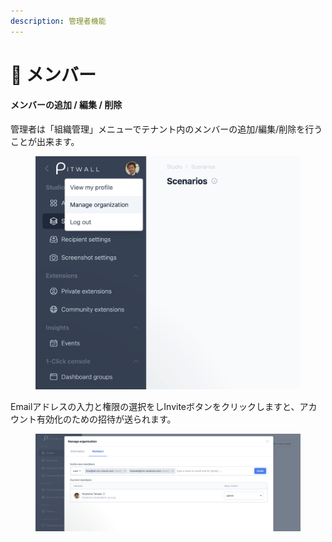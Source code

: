 ```yaml
---
description: 管理者機能
---
```


# 👬 メンバー

#### メンバーの追加 / 編集 / 削除

管理者は「組織管理」メニューでテナント内のメンバーの追加/編集/削除を行うことが出来ます。

<figure><img src="../../.gitbook/assets/image (7).png" alt=""><figcaption></figcaption></figure>

Emailアドレスの入力と権限の選択をしInviteボタンをクリックしますと、アカウント有効化のための招待が送られます。

<figure><img src="../../.gitbook/assets/image (72).png" alt=""><figcaption></figcaption></figure>
